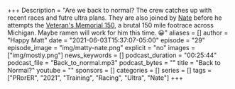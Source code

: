 +++
Description = "Are we back to normal? The crew catches up with recent races and futre ultra plans. They are also joined by [Nate](https://mostlyharmlessrunning.com/ramen-i-barely-knew-him/) before he attempts the [Veteran's Memorial 150](https://www.vm150.com/), a brutal 150 mile footrace across Michigan. Maybe ramen will work for him this time. 😀"
aliases = []
author = "Happy Matt"
date = "2021-06-03T15:37:07-05:00"
episode = "29"
episode_image = "img/matty-nate.png"
explicit = "no"
images = ["img/mostly.png"]
news_keywords = []
podcast_duration = "00:25:44"
podcast_file = "Back_to_normal.mp3"
podcast_bytes = ""
title = "Back to Normal?"
youtube = ""
sponsors = []
categories = []
series = []
tags = ["PRorER", "2021", "Training", "Racing", "Ultra", "Nate"]
+++
